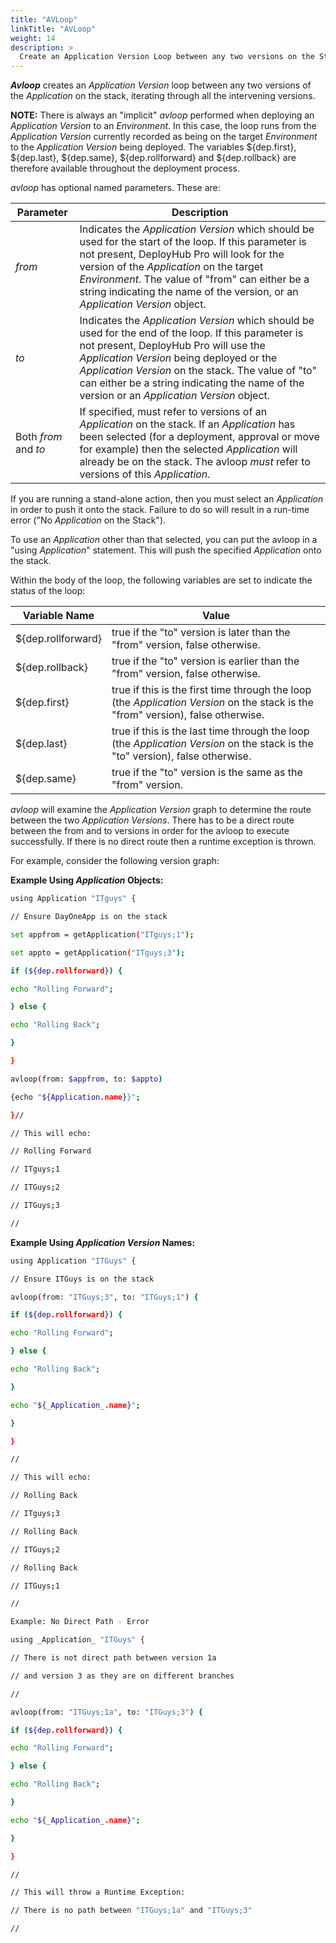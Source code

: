 ```yaml
---
title: "AVLoop"
linkTitle: "AVLoop"
weight: 14
description: >
  Create an Application Version Loop between any two versions on the Stack.
---
```


**_Avloop_** creates an _Application Version_ loop between any two versions of the _Application_ on the stack, iterating through all the intervening versions.

**NOTE:** There is always an "implicit" _avloop_ performed when deploying an _Application Version_ to an _Environment_. In this case, the loop runs from the _Application Version_ currently recorded as being on the target _Environment_ to the _Application Version_ being deployed. The variables ${dep.first}, ${dep.last}, ${dep.same}, ${dep.rollforward} and ${dep.rollback} are therefore available throughout the deployment process.

_avloop_ has optional named parameters. These are:

| Parameter | Description                                                                                                                                                                                                                                                                                                                                |
|-----------|--------------------------------------------------------------------------------------------------------------------------------------------------------------------------------------------------------------------------------------------------------------------------------------------------------------------------------------------|
| _from_    | Indicates the _Application Version_ which should be used for the start of the loop. If this parameter is not present, DeployHub Pro will look for the version of the _Application_ on the target _Environment_. The value of "from" can either be a string indicating the name of the version, or an _Application Version_ object.             |
| _to_      | Indicates the _Application Version_ which should be used for the end of the loop. If this parameter is not present, DeployHub Pro will use the _Application Version_ being deployed or the _Application Version_ on the stack. The value of "to" can either be a string indicating the name of the version or an _Application Version_ object. |
| Both _from_ and _to_ | If specified, must refer to versions of an _Application_ on the stack. If an _Application_ has been selected (for a deployment, approval or move for example) then the selected _Application_ will already be on the stack. The avloop _must_ refer to versions of this _Application_.

If you are running a stand-alone action, then you must select an _Application_ in order to push it onto the stack. Failure to do so will result in a run-time error ("No _Application_ on the Stack").

To use an _Application_ other than that selected, you can put the avloop in a "using _Application_" statement. This will push the specified _Application_ onto the stack.

Within the body of the loop, the following variables are set to indicate the status of the loop:

| **Variable Name**  | **Value**                                                                                                                        |
|--------------------|----------------------------------------------------------------------------------------------------------------------------------|
| ${dep.rollforward} | true if the "to" version is later than the "from" version, false otherwise.                                                      |
| ${dep.rollback}    | true if the "to" version is earlier than the "from" version, false otherwise.                                                    |
| ${dep.first}       | true if this is the first time through the loop (the _Application Version_ on the stack is the "from" version), false otherwise. |
| ${dep.last}        | true if this is the last time through the loop (the _Application Version_ on the stack is the "to" version), false otherwise.    |
| ${dep.same}        | true if the "to" version is the same as the "from" version.                                                                      |

_avloop_ will examine the _Application Version_ graph to determine the route between the two _Application Versions_. There has to be a direct route between the from and to versions in order for the avloop to execute successfully. If there is no direct route then a runtime exception is thrown.

For example, consider the following version graph:

**Example Using _Application_ Objects:**

```bash
using Application "ITguys" {

// Ensure DayOneApp is on the stack

set appfrom = getApplication("ITguys;1");

set appto = getApplication("ITguys;3");

if (${dep.rollforward}) {

echo "Rolling Forward";

} else {

echo "Rolling Back";

}

}

avloop(from: $appfrom, to: $appto)

{echo "${Application.name}}";

}//

// This will echo:

// Rolling Forward

// ITguys;1

// ITGuys;2

// ITGuys;3

//

```

**Example Using _Application Version_ Names:**

```bash
using Application "ITGuys" {

// Ensure ITGuys is on the stack

avloop(from: "ITGuys;3", to: "ITGuys;1") {

if (${dep.rollforward}) {

echo "Rolling Forward";

} else {

echo "Rolling Back";

}

echo "${_Application_.name}";

}

}

//

// This will echo:

// Rolling Back

// ITguys;3

// Rolling Back

// ITGuys;2

// Rolling Back

// ITGuys;1

//

Example: No Direct Path - Error

using _Application_ "ITGuys" {

// There is not direct path between version 1a

// and version 3 as they are on different branches

//

avloop(from: "ITGuys;1a", to: "ITGuys;3") {

if (${dep.rollforward}) {

echo "Rolling Forward";

} else {

echo "Rolling Back";

}

echo "${_Application_.name}";

}

}

//

// This will throw a Runtime Exception:

// There is no path between "ITGuys;1a" and "ITGuys;3"

//
```
